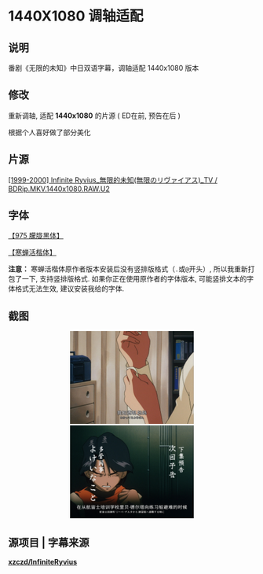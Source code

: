 # 1440X1080 调轴适配

## 说明

番剧《无限的未知》中日双语字幕，调轴适配 1440x1080 版本

## 修改

重新调轴, 适配 **1440x1080** 的片源 ( ED在前, 预告在后 )

根据个人喜好做了部分美化

## 片源

[[1999-2000] Infinite Ryvius_無限的未知(無限のリヴァイアス)_TV / BDRip.MKV.1440x1080.RAW.U2](https://share.dmhy.org/topics/view/525495_20yrs_ago_-_1999-2000_Infinite_Ryvius_TV.html)

## 字体

[【975 朦胧黑体】](https://github.com/lxgw/975HazyGo)

[【寒蝉活楷体】](https://github.com/Warren2060/ChillMovableType)

**注意：** 寒蝉活楷体原作者版本安装后没有竖排版格式（``.``或``@``开头）, 所以我重新打包了一下, 支持竖排版格式. 如果你正在使用原作者的字体版本, 可能竖排文本的字体格式无法生效, 建议安装我给的字体.

## 截图

<p align="center">
<img src="./img1.jpg" alt="截图1" style="max-width:50%">
<img src="./img2.jpg" alt="截图2" style="max-width:50%">
</p>

## 源项目 | 字幕来源

[**xzczd/InfiniteRyvius**](https://github.com/xzczd/InfiniteRyvius)
